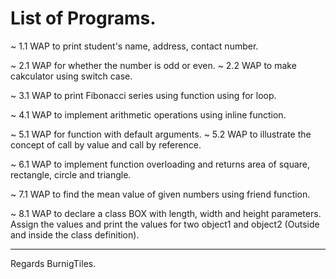 # List of Programs.

~  1.1 	WAP to print student's name, address, contact number.

~  2.1	WAP for whether the number is odd or even. 
~  2.2	WAP to make cakculator using switch case.

~  3.1	WAP to print Fibonacci series using function using for loop.

~  4.1	WAP to implement arithmetic operations using inline function.

~  5.1	WAP for function with default arguments. 
~  5.2	WAP to illustrate the concept of call by value and call by reference.

~  6.1	WAP to implement function overloading and returns area of square,  
	rectangle, circle and triangle.

~  7.1	WAP to find the mean value of given numbers using friend function.

~  8.1	WAP to declare a class BOX with length, width and height parameters. 
	Assign the values and print the values for two object1 and object2 
	(Outside and inside the class definition).

---
Regards BurnigTiles. 
